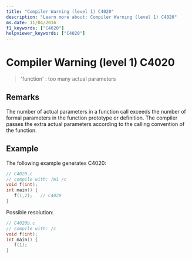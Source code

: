 ```yaml
---
title: "Compiler Warning (level 1) C4020"
description: "Learn more about: Compiler Warning (level 1) C4020"
ms.date: 11/04/2016
f1_keywords: ["C4020"]
helpviewer_keywords: ["C4020"]
---
```

# Compiler Warning (level 1) C4020

> 'function' : too many actual parameters

## Remarks

The number of actual parameters in a function call exceeds the number of formal parameters in the function prototype or definition. The compiler passes the extra actual parameters according to the calling convention of the function.

## Example

The following example generates C4020:

```c
// C4020.c
// compile with: /W1 /c
void f(int);
int main() {
   f(1,2);   // C4020
}
```

Possible resolution:

```c
// C4020b.c
// compile with: /c
void f(int);
int main() {
   f(1);
}
```
